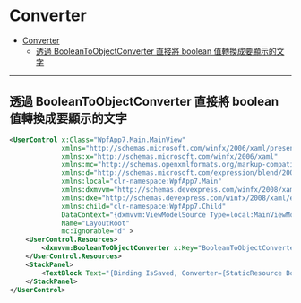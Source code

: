 # Converter

- [Converter](#converter)
  - [透過 BooleanToObjectConverter 直接將 boolean 值轉換成要顯示的文字](#%e9%80%8f%e9%81%8e-booleantoobjectconverter-%e7%9b%b4%e6%8e%a5%e5%b0%87-boolean-%e5%80%bc%e8%bd%89%e6%8f%9b%e6%88%90%e8%a6%81%e9%a1%af%e7%a4%ba%e7%9a%84%e6%96%87%e5%ad%97)

---

## 透過 BooleanToObjectConverter 直接將 boolean 值轉換成要顯示的文字

```xml
<UserControl x:Class="WpfApp7.Main.MainView"
             xmlns="http://schemas.microsoft.com/winfx/2006/xaml/presentation"
             xmlns:x="http://schemas.microsoft.com/winfx/2006/xaml"
             xmlns:mc="http://schemas.openxmlformats.org/markup-compatibility/2006"
             xmlns:d="http://schemas.microsoft.com/expression/blend/2008"
             xmlns:local="clr-namespace:WpfApp7.Main"
             xmlns:dxmvvm="http://schemas.devexpress.com/winfx/2008/xaml/mvvm"
             xmlns:dxe="http://schemas.devexpress.com/winfx/2008/xaml/editors"
             xmlns:child="clr-namespace:WpfApp7.Child"
             DataContext="{dxmvvm:ViewModelSource Type=local:MainViewModel}"
             Name="LayoutRoot"
             mc:Ignorable="d" >
    <UserControl.Resources>
        <dxmvvm:BooleanToObjectConverter x:Key="BooleanToObjectConverterKey" TrueValue="Saved!" FalseValue="Unsaved!"/>
    </UserControl.Resources>
    <StackPanel>
        <TextBlock Text="{Binding IsSaved, Converter={StaticResource BooleanToObjectConverterKey}}"/>
    </StackPanel>
</UserControl>
```
